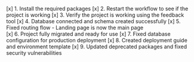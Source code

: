 [x] 1. Install the required packages
[x] 2. Restart the workflow to see if the project is working
[x] 3. Verify the project is working using the feedback tool
[x] 4. Database connected and schema created successfully
[x] 5. Fixed routing flow - Landing page is now the main page  
[x] 6. Project fully migrated and ready for use
[x] 7. Fixed database configuration for production deployment
[x] 8. Created deployment guide and environment template
[x] 9. Updated deprecated packages and fixed security vulnerabilities